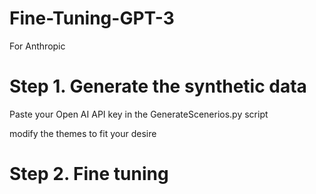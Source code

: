 # Fine-Tuning-GPT-3
For Anthropic


# Step 1. Generate the synthetic data

Paste your Open AI API key in the GenerateScenerios.py script

modify the themes to fit your desire

# Step 2. Fine tuning
